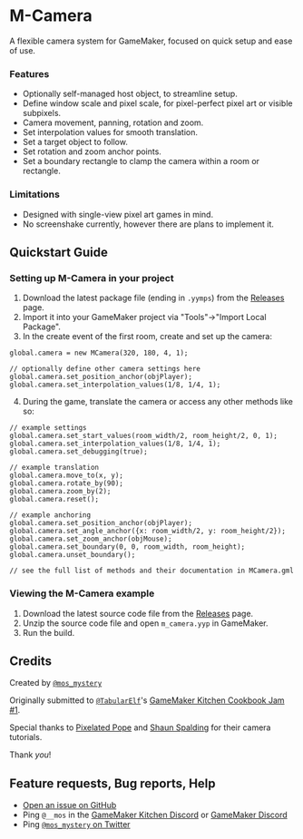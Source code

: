 # M-Camera

A flexible camera system for GameMaker, focused on quick setup and ease of use.

### Features

- Optionally self-managed host object, to streamline setup.
- Define window scale and pixel scale, for pixel-perfect pixel art or visible subpixels.
- Camera movement, panning, rotation and zoom.
- Set interpolation values for smooth translation.
- Set a target object to follow.
- Set rotation and zoom anchor points.
- Set a boundary rectangle to clamp the camera within a room or rectangle.

### Limitations

- Designed with single-view pixel art games in mind.
- No screenshake currently, however there are plans to implement it.

## Quickstart Guide

### Setting up M-Camera in your project

1. Download the latest package file (ending in `.yymps`) from the [Releases](https://github.com/mosmystery/M-Camera/releases) page.
2. Import it into your GameMaker project via "Tools"->"Import Local Package".
3. In the create event of the first room, create and set up the camera:

```gml
global.camera = new MCamera(320, 180, 4, 1);

// optionally define other camera settings here
global.camera.set_position_anchor(objPlayer);
global.camera.set_interpolation_values(1/8, 1/4, 1);
```

4. During the game, translate the camera or access any other methods like so:

```gml
// example settings
global.camera.set_start_values(room_width/2, room_height/2, 0, 1);
global.camera.set_interpolation_values(1/8, 1/4, 1);
global.camera.set_debugging(true);

// example translation
global.camera.move_to(x, y);
global.camera.rotate_by(90);
global.camera.zoom_by(2);
global.camera.reset();

// example anchoring
global.camera.set_position_anchor(objPlayer);
global.camera.set_angle_anchor({x: room_width/2, y: room_height/2});
global.camera.set_zoom_anchor(objMouse);
global.camera.set_boundary(0, 0, room_width, room_height);
global.camera.unset_boundary();

// see the full list of methods and their documentation in MCamera.gml
```

### Viewing the M-Camera example

1. Download the latest source code file from the [Releases](https://github.com/mosmystery/M-Camera/releases) page.
2. Unzip the source code file and open `m_camera.yyp` in GameMaker.
3. Run the build.

## Credits

Created by [`@mos_mystery`](https://twitter.com/mos_mystery)

Originally submitted to [`@TabularElf`](https://twitter.com/TabularElf)'s [GameMaker Kitchen Cookbook Jam #1](https://itch.io/jam/cookbook-jam-1).

Special thanks to [Pixelated Pope](https://www.youtube.com/@PixelatedPope) and [Shaun Spalding](https://www.youtube.com/@ShaunJS) for their camera tutorials.

Thank *you*!

## Feature requests, Bug reports, Help

- [Open an issue on GitHub](https://github.com/mosmystery/M-Camera/issues)
- Ping `@__mos` in the [GameMaker Kitchen Discord](https://discord.gg/8krYCqr) or [GameMaker Discord](https://discord.com/invite/gamemaker)
- Ping [`@mos_mystery` on Twitter](https://twitter.com/mos_mystery)